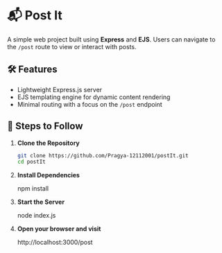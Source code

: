 # 📬 Post It

A simple web project built using **Express** and **EJS**. Users can navigate to the `/post` route to view or interact with posts.

## 🛠 Features

- Lightweight Express.js server
- EJS templating engine for dynamic content rendering
- Minimal routing with a focus on the `/post` endpoint

## 📝 Steps to Follow

1. **Clone the Repository**

   ```bash
   git clone https://github.com/Pragya-12112001/postIt.git
   cd postIt

2. **Install Dependencies**

   npm install

3. **Start the Server**

   node index.js

4. **Open your browser and visit**

   http://localhost:3000/post
